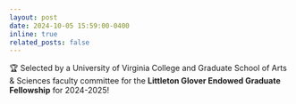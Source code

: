 ```yaml
---
layout: post
date: 2024-10-05 15:59:00-0400
inline: true
related_posts: false
---
```


:trophy: Selected by a University of Virginia College and Graduate School of Arts & Sciences faculty committee for the **Littleton Glover Endowed Graduate Fellowship** for 2024-2025!